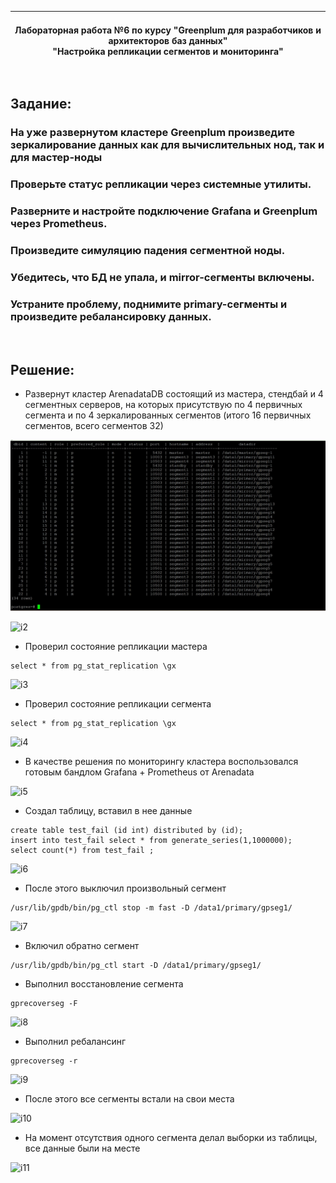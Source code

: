| **<br/>Лабораторная работа №6 по курсу "Greenplum для разработчиков и архитекторов баз данных"<br/>"Настройка репликации сегментов и мониторинга"<br/>**|
|---|

<br/>

## Задание:
### На уже развернутом кластере Greenplum произведите зеркалирование данных как для вычислительных нод, так и для мастер-ноды
### Проверьте статус репликации через системные утилиты.
### Разверните и настройте подключение Grafana и Greenplum через Prometheus.
### Произведите симуляцию падения сегментной ноды.
### Убедитесь, что БД не упала, и mirror-сегменты включены.
### Устраните проблему, поднимите primary-сегменты и произведите ребалансировку данных.


<br/>

## Решение:
* Развернут кластер ArenadataDB состоящий из мастера, стендбай и 4 сегментных серверов, на которых присутствую по 4 первичных сегмента и по 4 зеркалированных сегментов (итого 16 первичных сегментов, всего сегментов 32)

![i1](image/Laa6_01.jpg)

![i2](image/laa06_02.jpg) 

* Проверил состояние репликации мастера
```
select * from pg_stat_replication \gx
```

![i3](image/laa06_03.jpg) 

* Проверил состояние репликации сегмента
```
select * from pg_stat_replication \gx
```

![i4](image/laa06_04.jpg) 

* В качестве решения по мониторингу кластера воспользовался готовым бандлом Grafana + Prometheus от Arenadata

![i5](image/laa06_05.jpg) 

* Создал таблицу, вставил в нее данные
```
create table test_fail (id int) distributed by (id);
insert into test_fail select * from generate_series(1,1000000);
select count(*) from test_fail ;
```

![i6](image/laa06_06.jpg) 

* После этого выключил произвольный сегмент
```
/usr/lib/gpdb/bin/pg_ctl stop -m fast -D /data1/primary/gpseg1/
```

![i7](image/laa06_07.jpg) 

* Включил обратно сегмент
```
/usr/lib/gpdb/bin/pg_ctl start -D /data1/primary/gpseg1/
```

* Выполнил восстановление сегмента 
```
gprecoverseg -F
```

![i8](image/laa06_08.jpg)

* Выполнил ребалансинг
```
gprecoverseg -r
```

![i9](image/laa06_09.jpg) 

* После этого все сегменты встали на свои места

![i10](image/laa06_10.jpg) 

* На момент отсутствия одного сегмента делал выборки из таблицы, все данные были на месте

![i11](image/laa06_11.jpg) 

